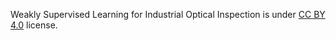 Weakly Supervised Learning for Industrial Optical Inspection is under [CC BY 4.0](https://creativecommons.org/licenses/by/4.0/legalcode) license.